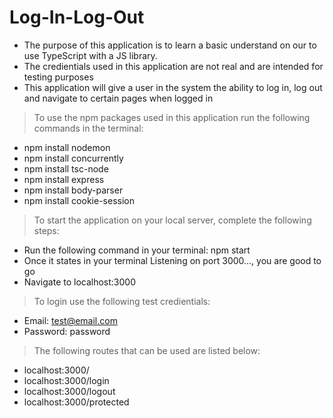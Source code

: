 # Log-In-Log-Out

- The purpose of this application is to learn a basic understand on our to use TypeScript with a JS library.
- The credientials used in this application are not real and are intended for testing purposes
- This application will give a user in the system the ability to log in, log out and navigate to certain pages when logged in

> To use the npm packages used in this application run the following commands in the terminal:

- npm install nodemon
- npm install concurrently
- npm install tsc-node
- npm install express
- npm install body-parser
- npm install cookie-session

> To start the application on your local server, complete the following steps:

- Run the following command in your terminal: npm start
- Once it states in your terminal Listening on port 3000..., you are good to go
- Navigate to localhost:3000

> To login use the following test credientials:

- Email: test@email.com
- Password: password

> The following routes that can be used are listed below:

- localhost:3000/
- localhost:3000/login
- localhost:3000/logout
- localhost:3000/protected

